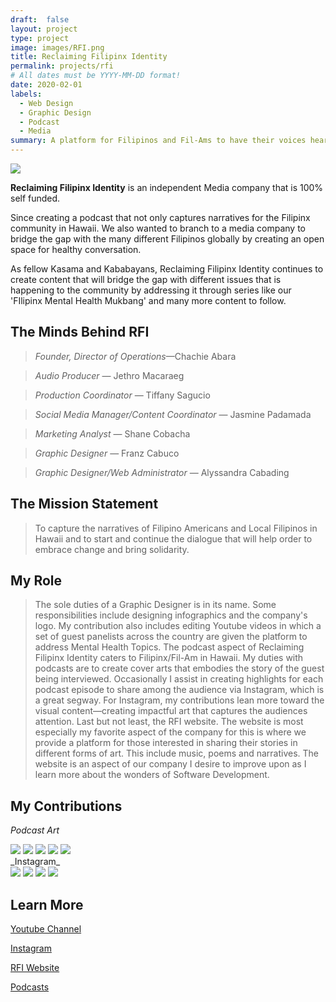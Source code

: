 ```yaml
---
draft:  false
layout: project
type: project
image: images/RFI.png
title: Reclaiming Filipinx Identity
permalink: projects/rfi
# All dates must be YYYY-MM-DD format!
date: 2020-02-01
labels:
  - Web Design
  - Graphic Design
  - Podcast
  - Media
summary: A platform for Filipinos and Fil-Ams to have their voices heard.
---
```

 <img class="ui image" src="../images/rfi-3.png">

**Reclaiming Filipinx Identity** is an independent Media company that is 100% self funded. 

<p>Since creating a podcast that not only captures narratives for the Filipinx community in Hawaii. We also wanted to branch to a media company to bridge the gap with the many different Filipinos globally by creating an open space for healthy conversation.</p> 
<p>As fellow Kasama and Kababayans, Reclaiming Filipinx Identity continues to create content that will bridge the gap with different issues that is happening to the community by addressing it through series like our 'FIlipinx Mental Health Mukbang' and many more content to follow.</p> 

## The Minds Behind RFI
>_Founder, Director of Operations_—Chachie Abara

>_Audio Producer_ — Jethro Macaraeg

>_Production Coordinator_ — Tiffany Sagucio

>_Social Media Manager/Content Coordinator_ — Jasmine Padamada

>_Marketing Analyst_ — Shane Cobacha

>_Graphic Designer_ — Franz Cabuco

>_Graphic Designer/Web Administrator_ — Alyssandra Cabading

## The Mission Statement
>To capture the narratives of Filipino Americans and Local Filipinos  in Hawaii and to start and continue the dialogue that will help  order to embrace change and bring solidarity. 

## My Role
>The sole duties of a Graphic Designer is in its name. Some responsibilities include designing infographics and the company's logo. My contribution also includes editing Youtube videos in which a set of guest panelists across the country are given the platform to address Mental Health Topics. The podcast aspect of Reclaiming Filipinx Identity caters to Filipinx/Fil-Am in Hawaii. My duties with podcasts are to create cover arts that embodies the story of the guest being interviewed. Occasionally I assist in creating highlights for each podcast episode to share among the audience via Instagram, which is a great segway. For Instagram, my contributions lean more toward the visual content—creating impactful art that captures the audiences attention. Last but not least, the RFI website. The website is most especially my favorite aspect of the company for this is where we provide a platform for those interested in sharing their stories in different forms of art. This include music, poems and narratives. The website is an aspect of our company I desire to improve upon as I learn more about the wonders of Software Development.

## My Contributions

_Podcast Art_
<div class="ui centered small rounded images">
  <img class="ui image" src="../images/pod1.jpg">
  <img class="ui image" src="../images/pod4.jpg">
  <img class="ui image" src="../images/pod3.jpg">
  <img class="ui image" src="../images/pod2.jpg">
  <img class="ui image" src="../images/pod5.jpg">
</div>
_Instagram_
<div class="ui centered small rounded images">
  <img class="ui image" src="../images/insta.gif">
  <img class="ui image" src="../images/insta2.jpg">
  <img class="ui image" src="../images/insta3.jpg">
  <img class="ui image" src="../images/insta4.jpg">
</div>
 
## Learn More

[Youtube Channel](https://www.youtube.com/channel/UCZl2ysSzPtDzDgXSCpr4XZQ?sub_confirmation=1)

[Instagram](https://www.instagram.com/reclaimingfilipinxidentity/?hl=en)

[RFI Website](https://reclaimingfilipinx.wixsite.com/home)

[Podcasts](https://open.spotify.com/show/379URIVL9VEzmXB7WOKJog?si=yfsbxaw9QiqNQQFzSiNFqw)
